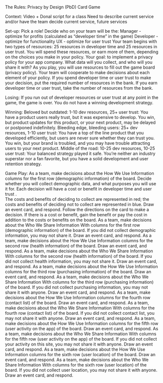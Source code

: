 The Rules: Privacy by Design (PbD) Card Game

Context:
Video + Donal script for a class
Need to describe current service and/or have the team decide current service, future services

Set-up:
Pick a role!
Decide who on your team will be the:
Manager - optimize for profits (calculated as “developer time” in the game)
Developer - optimize for functionality
UX - optimize for user trust
Your team begins with two types of resources: 25 resources in developer time and 25 resources in user trust. You will spend these resources, or earn more of them, depending on the choices you make in your policy.
Your goal: to implement a privacy policy for your app company. What data will you collect, and who will you share it with?
As you play, you will use resources to fill out the game board (privacy policy). Your team will cooperate to make decisions about each element of your policy.
If you spend developer time or user trust to make your decision, put the required number of resources in the bank. If you earn developer time or user trust, take the number of resources from the bank.

Losing:
If you run out of developer resources or user trust at any point in the game, the game is over. You do not have a winning development strategy.

Winning:
Beloved but outdated: 1-10 dev resources, 25+ user trust: You have a product users really trust, but it was expensive to develop. You win, but product updates for this product, or your next product, may be delayed or postponed indefinitely.
Bleeding edge, bleeding users: 25+ dev resources, 1-10 user trust: You have a top of the line product that you developed efficiently, but users are never sure whether they can trust you. You win, but your brand is troubled, and you may have trouble attracting users to your next product.
Middle of the road: 10-25 dev resources, 10-25 user trust: Your balanced strategy played it safe. You’re neither an industry superstar nor a fan favorite, but you have a solid development and user retention strategy.

Game Play:
As a team, make decisions about the How We Use Information columns for the first row (demographic information) of the board.
Decide whether you will collect demographic data, and what purposes you will use it for.
Each decision will have a cost or benefit in developer time  and user trust .  
The costs and benefits of deciding to collect are represented in red; the costs and benefits of deciding not to collect are represented in blue.
Draw an event card, and respond.
Follow the directions on the card to make a decision.
If there is a cost or benefit, gain the benefit or pay the cost in addition to the costs or benefits on the board.
As a team, make decisions about the Who We Share Information With columns for the first row (demographic information) of the board.
If you did not collect demographic information, you may not share it.
Draw an event card, and respond.
As a team, make decisions about the How We Use Information columns for the second row (health information) of the board.
Draw an event card, and respond.
As a team, make decisions about the Who We Share Information With columns for the second row (health information) of the board.
If you did not collect health information, you may not share it.
Draw an event card, and respond.
As a team, make decisions about the How We Use Information columns for the third row (purchasing information) of the board.
Draw an event card, and respond.
As a team, make decisions about the Who We Share Information With columns for the third row (purchasing information) of the board.
If you did not collect purchasing information, you may not share it with anyone.
Draw an event card, and respond.
As a team, make decisions about the How We Use Information columns for the fourth row (contact list) of the board.
Draw an event card, and respond.
As a team, make decisions about the Who We Share Information With columns for the fourth row (contact list) of the board.
If you did not collect  contact list, you may not share it with anyone.
Draw an event card, and respond.
As a team, make decisions about the How We Use Information columns for the fifth row (user activity on the app) of the board.
Draw an event card, and respond.
As a team, make decisions about the Who We Share Information With columns for the fifth row (user activity on the app) of the board.
If you did not collect your activity on this site, you may not share it with anyone.
Draw an event card, and respond.
As a team, make decisions about the How We Use Information columns for the sixth row (user location) of the board.
Draw an event card, and respond.
As a team, make decisions about the Who We Share Information With columns for the sixth row (user location) of the board.
If you did not collect user location, you may not share it with anyone.
Draw an event card, and respond.
